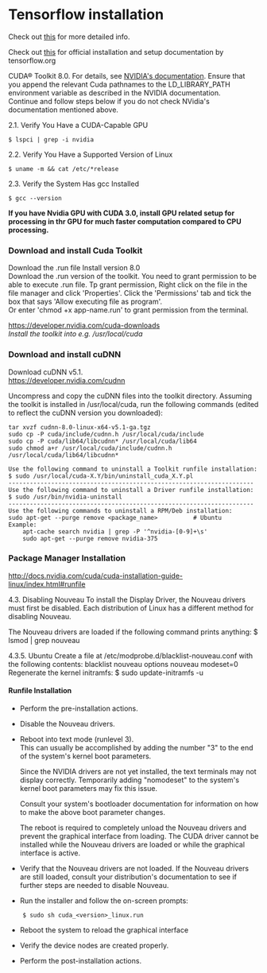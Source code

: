 # Tensorflow installation

Check out [this](https://alliseesolutions.wordpress.com/2016/09/08/install-gpu-tensorflow-from-sources-w-ubuntu-16-04-and-cuda-8-0-rc/) for more detailed info.

Check out [this](https://www.tensorflow.org/get_started/os_setup) for official installation and setup documentation by tensorflow.org

CUDA® Toolkit 8.0. For details, see [NVIDIA's documentation](http://docs.nvidia.com/cuda/cuda-installation-guide-linux/#axzz4VZnqTJ2A). Ensure that you append the relevant Cuda pathnames to the LD_LIBRARY_PATH environment variable as described in the NVIDIA documentation. 	
Continue and follow steps below if you do not check NVidia's documentation mentioned above. 	

2.1. Verify You Have a CUDA-Capable GPU
```shell
$ lspci | grep -i nvidia
```

2.2. Verify You Have a Supported Version of Linux
```shell
$ uname -m && cat /etc/*release
```

2.3. Verify the System Has gcc Installed
```shell
$ gcc --version
```

**If you have Nvidia GPU with CUDA 3.0, install GPU related setup for processing in thr GPU for much faster computation compared to CPU processing.** 	 

### Download and install Cuda Toolkit
Download the .run file
Install version 8.0 	
Download the .run version of the toolkit. You need to grant permission to be able to execute .run file. Tp grant permission, Right click on the file in the file manager and click 'Properties'. Click the 'Permissions' tab and tick the box that says 'Allow executing file as program'. 	
Or enter 'chmod +x app-name.run' to grant permission from the terminal.


https://developer.nvidia.com/cuda-downloads 	
*Install the toolkit into e.g. /usr/local/cuda* 	

### Download and install cuDNN
Download cuDNN v5.1. 	
https://developer.nvidia.com/cudnn	

Uncompress and copy the cuDNN files into the toolkit directory. Assuming the toolkit is installed in /usr/local/cuda, run the following commands (edited to reflect the cuDNN version you downloaded):	
```shell
tar xvzf cudnn-8.0-linux-x64-v5.1-ga.tgz
sudo cp -P cuda/include/cudnn.h /usr/local/cuda/include
sudo cp -P cuda/lib64/libcudnn* /usr/local/cuda/lib64
sudo chmod a+r /usr/local/cuda/include/cudnn.h /usr/local/cuda/lib64/libcudnn*
```

```shell
Use the following command to uninstall a Toolkit runfile installation:
$ sudo /usr/local/cuda-X.Y/bin/uninstall_cuda_X.Y.pl
---------------------------------------------------------------------
Use the following command to uninstall a Driver runfile installation:
$ sudo /usr/bin/nvidia-uninstall
---------------------------------------------------------------------
Use the following commands to uninstall a RPM/Deb installation:
sudo apt-get --purge remove <package_name>          # Ubuntu
Example:
    apt-cache search nvidia | grep -P '^nvidia-[0-9]+\s'
    sudo apt-get --purge remove nvidia-375
```

###  Package Manager Installation

http://docs.nvidia.com/cuda/cuda-installation-guide-linux/index.html#runfile

4.3. Disabling Nouveau
To install the Display Driver, the Nouveau drivers must first be disabled. Each distribution of Linux has a different method for disabling Nouveau.

The Nouveau drivers are loaded if the following command prints anything:
$ lsmod | grep nouveau

4.3.5. Ubuntu
Create a file at /etc/modprobe.d/blacklist-nouveau.conf with the following contents:
blacklist nouveau
options nouveau modeset=0
Regenerate the kernel initramfs:
$ sudo update-initramfs -u

#### Runfile Installation

 - Perform the pre-installation actions.

 - Disable the Nouveau drivers.

 - Reboot into text mode (runlevel 3).  
    This can usually be accomplished by adding the number "3" to the end of the system's kernel boot parameters.

    Since the NVIDIA drivers are not yet installed, the text terminals may not display correctly. Temporarily adding "nomodeset" to the system's kernel boot parameters may fix this issue.

    Consult your system's bootloader documentation for information on how to make the above boot parameter changes.

    The reboot is required to completely unload the Nouveau drivers and prevent the graphical interface from loading. The CUDA driver cannot be installed while the Nouveau drivers are loaded or while the graphical interface is active.

 - Verify that the Nouveau drivers are not loaded. If the Nouveau drivers are  still loaded, consult your distribution's documentation to see if further steps are needed to disable Nouveau.

 - Run the installer and follow the on-screen prompts:

```shell
    $ sudo sh cuda_<version>_linux.run
```

 - Reboot the system to reload the graphical interface
 
 - Verify the device nodes are created properly.

 - Perform the post-installation actions.





